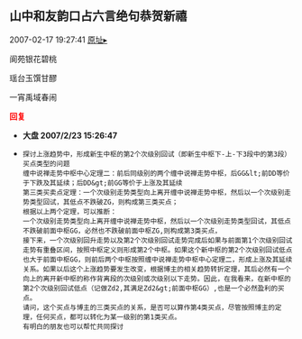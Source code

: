 ## 山中和友韵口占六言绝句恭贺新禧
2007-02-17 19:27:41
[原址▸](http://www.fxgan.com/chan_time/2007_01_06/453.htm)


阆苑银花碧桃

瑶台玉馔甘醪

一宵禹域春闹




**<font color='red'>回复</font>**


- **大盘 2007/2/23 15:26:47**
- ```
  探讨上涨趋势中，形成新生中枢的第2个次级别回试（即新生中枢下-上-下3段中的第3段）买点类型的问题
  缠中说禅走势中枢中心定理二：前后同级别的两个缠中说禅走势中枢，后GG&lt;前DD等价于下跌及其延续；后DD&gt;前GG等价于上涨及其延续
  第三类买卖点定理：一个次级别走势类型向上离开缠中说禅走势中枢，然后以一个次级别走势类型回试，其低点不跌破ZG，则构成第三类买点；
  根据以上两个定理，可以推断：
  一个次级别走势类型向上离开缠中说禅走势中枢，然后以一个次级别走势类型回试，其低点不跌破前面中枢GG，必然也不跌破前面中枢ZG,则构成第3类买点，
  接下来，一个次级别回升走势以及第2个次级别回试走势完成后如果与前面第1个次级别回试走势有重叠区间，按照中枢定义则形成第2个中枢。如果这个新中枢的第2个次级别回试低点也大于前面中枢GG，则前后两个中枢按照缠中说禅走势中枢中心定理二，形成上涨及其延续关系。如果以后这个上涨趋势要发生改变，根据博主的相关趋势转折定理，其后必然有一个向上的离开新中枢的称作背离段的次级别或次级别以下走势。因此，在我看来，在新中枢的第2个次级别回试低点（记做Zd2,其满足Zd2&gt;前面中枢GG）,也是一个必然盈利的买点。
  请问，这个买点与博主的三类买点的关系，是否可以算作第4类买点，尽管按照博主的定理，任何买点，都可以转化为某一级别的第1类买点。
  有明白的朋友也可以帮忙共同探讨
  ```
